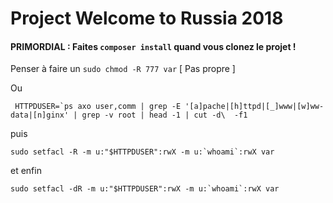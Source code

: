 Project Welcome to Russia 2018
=======

#### PRIMORDIAL : Faites ``` composer install ``` quand vous clonez le projet !

Penser à faire un ``` sudo chmod -R 777 var ``` [ Pas propre ]

Ou 

``` HTTPDUSER=`ps axo user,comm | grep -E '[a]pache|[h]ttpd|[_]www|[w]ww-data|[n]ginx' | grep -v root | head -1 | cut -d\  -f1```

puis

``` sudo setfacl -R -m u:"$HTTPDUSER":rwX -m u:`whoami`:rwX var ```

et enfin

``` sudo setfacl -dR -m u:"$HTTPDUSER":rwX -m u:`whoami`:rwX var ```


